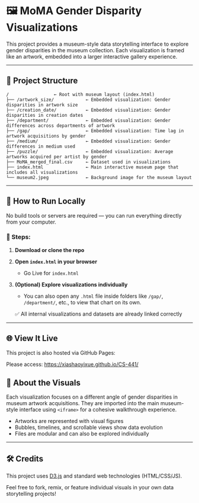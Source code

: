 # 🖼️ MoMA Gender Disparity Visualizations

This project provides a museum-style data storytelling interface to explore gender disparities in the museum collection. Each visualization is framed like an artwork, embedded into a larger interactive gallery experience.

---

## 📁 Project Structure

```
/                 ← Root with museum layout (index.html)
├── /artwork_size/            ← Embedded visualization: Gender disparities in artwork size
├── /creation_date/           ← Embedded visualization: Gender disparities in creation dates
├── /department/              ← Embedded visualization: Gender differences across departments of artwork
├── /gap/                     ← Embedded visualization: Time lag in artwork acquisitions by gender
├── /medium/                  ← Embedded visualization: Gender differences in medium used
├── /puzzle/                  ← Embedded visualization: Average artworks acquired per artist by gender
├── MoMA_merged_final.csv     ← Dataset used in visualizations
├── index.html                ← Main interactive museum page that includes all visualizations
└── museum2.jpeg              ← Background image for the museum layout
```

---

## 🚀 How to Run Locally

No build tools or servers are required — you can run everything directly from your computer.

### 🧾 Steps:

1. **Download or clone the repo**
2. **Open `index.html` in your browser**
   - Go Live for `index.html`
3. **(Optional) Explore visualizations individually**
   - You can also open any `.html` file inside folders like `/gap/`, `/department/`, etc., to view that chart on its own.

   ✅ All internal visualizations and datasets are already linked correctly

---

## 🌐 View It Live

This project is also hosted via GitHub Pages:

Please access: https://xiashaoyixue.github.io/CS-441/

## 🎨 About the Visuals

Each visualization focuses on a different angle of gender disparities in museum artwork acquisitions. They are imported into the main museum-style interface using `<iframe>` for a cohesive walkthrough experience.

- Artworks are represented with visual figures
- Bubbles, timelines, and scrollable views show data evolution
- Files are modular and can also be explored individually

---

## 🛠️ Credits

This project uses [D3.js](https://d3js.org) and standard web technologies (HTML/CSS/JS).


Feel free to fork, remix, or feature individual visuals in your own data storytelling projects!
